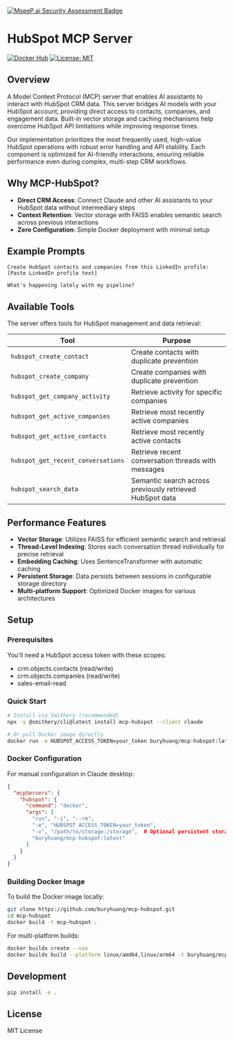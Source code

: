 [![MseeP.ai Security Assessment Badge](https://mseep.net/pr/peakmojo-mcp-hubspot-badge.png)](https://mseep.ai/app/peakmojo-mcp-hubspot)

# HubSpot MCP Server
[![Docker Hub](https://img.shields.io/docker/pulls/buryhuang/mcp-hubspot?label=Docker%20Hub)](https://hub.docker.com/r/buryhuang/mcp-hubspot) 
[![License: MIT](https://img.shields.io/badge/License-MIT-yellow.svg)](https://opensource.org/licenses/MIT)

## Overview

A Model Context Protocol (MCP) server that enables AI assistants to interact with HubSpot CRM data. This server bridges AI models with your HubSpot account, providing direct access to contacts, companies, and engagement data. Built-in vector storage and caching mechanisms help overcome HubSpot API limitations while improving response times.

Our implementation prioritizes the most frequently used, high-value HubSpot operations with robust error handling and API stability. Each component is optimized for AI-friendly interactions, ensuring reliable performance even during complex, multi-step CRM workflows.

## Why MCP-HubSpot?

- **Direct CRM Access**: Connect Claude and other AI assistants to your HubSpot data without intermediary steps
- **Context Retention**: Vector storage with FAISS enables semantic search across previous interactions
- **Zero Configuration**: Simple Docker deployment with minimal setup

## Example Prompts

```
Create HubSpot contacts and companies from this LinkedIn profile:
[Paste LinkedIn profile text]
```

```
What's happening lately with my pipeline?
```

## Available Tools

The server offers tools for HubSpot management and data retrieval:

| Tool | Purpose |
|------|---------|
| `hubspot_create_contact` | Create contacts with duplicate prevention |
| `hubspot_create_company` | Create companies with duplicate prevention |
| `hubspot_get_company_activity` | Retrieve activity for specific companies |
| `hubspot_get_active_companies` | Retrieve most recently active companies |
| `hubspot_get_active_contacts` | Retrieve most recently active contacts |
| `hubspot_get_recent_conversations` | Retrieve recent conversation threads with messages |
| `hubspot_search_data` | Semantic search across previously retrieved HubSpot data |

## Performance Features

- **Vector Storage**: Utilizes FAISS for efficient semantic search and retrieval
- **Thread-Level Indexing**: Stores each conversation thread individually for precise retrieval
- **Embedding Caching**: Uses SentenceTransformer with automatic caching
- **Persistent Storage**: Data persists between sessions in configurable storage directory
- **Multi-platform Support**: Optimized Docker images for various architectures

## Setup

### Prerequisites

You'll need a HubSpot access token with these scopes:
- crm.objects.contacts (read/write)
- crm.objects.companies (read/write)
- sales-email-read

### Quick Start

```bash
# Install via Smithery (recommended)
npx -y @smithery/cli@latest install mcp-hubspot --client claude

# Or pull Docker image directly
docker run -e HUBSPOT_ACCESS_TOKEN=your_token buryhuang/mcp-hubspot:latest
```

### Docker Configuration

For manual configuration in Claude desktop:

```json
{
  "mcpServers": {
    "hubspot": {
      "command": "docker",
      "args": [
        "run", "-i", "--rm",
        "-e", "HUBSPOT_ACCESS_TOKEN=your_token",
        "-v", "/path/to/storage:/storage",  # Optional persistent storage
        "buryhuang/mcp-hubspot:latest"
      ]
    }
  }
}
```

### Building Docker Image

To build the Docker image locally:

```bash
git clone https://github.com/buryhuang/mcp-hubspot.git
cd mcp-hubspot
docker build -t mcp-hubspot .
```

For multi-platform builds:

```bash
docker buildx create --use
docker buildx build --platform linux/amd64,linux/arm64 -t buryhuang/mcp-hubspot:latest --push .
```

## Development

```bash
pip install -e .
```

## License

MIT License 
